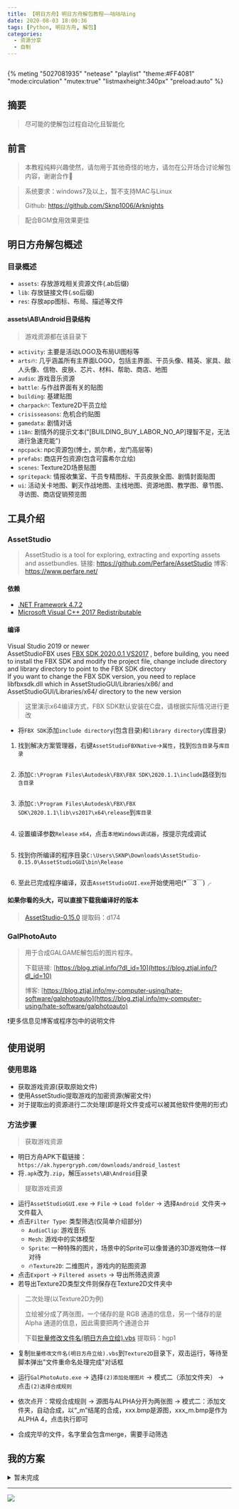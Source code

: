 ```yaml
---
title: 【明日方舟】明日方舟解包教程——咕咕咕ing
date: 2020-08-03 18:00:36
tags: [Python, 明日方舟, 解包]
categories: 
  - 资源分享
  - 自制
---
```

<img src="https://cdn.jsdelivr.net/gh/Sknp1006/cdn@master/post/Arknights_extract/unity_static_splash.png"   alt=""/>

<!-- more -->

{% meting "5027081935" "netease" "playlist" "theme:#FF4081" "mode:circulation" "mutex:true" "listmaxheight:340px" "preload:auto" %}

## 摘要
> 尽可能的使解包过程自动化且智能化

## 前言

> 本教程纯粹兴趣使然，请勿用于其他奇怪的地方，请勿在公开场合讨论解包内容，谢谢合作🙂

> 系统要求：windows7及以上，暂不支持MAC与Linux
>
> Github: https://github.com/Sknp1006/Arknights

> 配合BGM食用效果更佳

## 明日方舟解包概述

### 目录概述

- `assets`: 存放游戏相关资源文件(.ab后缀)
- `lib`: 存放链接文件(.so后缀)
- `res`: 存放app图标、布局、描述等文件

#### assets\AB\Android目录结构

> 游戏资源都在该目录下

- `activity`: 主要是活动LOGO及布局UI图标等
- `arts`🔥: 几乎涵盖所有主界面LOGO，包括主界面、干员头像、精英、家具、敌人头像、信物、皮肤、芯片、材料、帮助、商店、地图
- `audio`: 游戏音乐资源
- `battle`: 与作战界面有关的贴图
- `building`: 基建贴图
- `charpack`🔥: Texture2D干员立绘
- `crisisseasons`: 危机合约贴图
- `gamedata`: 剧情对话
- `i18n`: 剧情外的提示文本("[BUILDING_BUY_LABOR_NO_AP]理智不足，无法进行急速充能")
- `npcpack`: npc资源包(博士，凯尔希，龙门高层等)
- `prefabs`: 商店开包资源(包含可露希尔立绘)
- `scenes`: Texture2D场景贴图
- `spritepack`: 情报收集室、干员专精图标、干员皮肤全图、剧情封面贴图
- `ui`: 活动关卡地图、剿灭作战地图、主线地图、资源地图、教学图、章节图、寻访图、商店促销预览图

## 工具介绍
### AssetStudio
> AssetStudio is a tool for exploring, extracting and exporting assets and assetbundles.
> 链接: https://github.com/Perfare/AssetStudio
> 博客: https://www.perfare.net/

#### 依赖

- [.NET Framework 4.7.2](https://dotnet.microsoft.com/download/dotnet-framework/net472)
- [Microsoft Visual C++ 2017 Redistributable](https://support.microsoft.com/help/2977003/the-latest-supported-visual-c-downloads)

#### 编译

Visual Studio 2019 or newer  
AssetStudioFBX uses [FBX SDK 2020.0.1 VS2017](https://www.autodesk.com/developer-network/platform-technologies/fbx-sdk-2020-1-1) , before building, you need to install the FBX SDK and modify the project file, change include directory and library directory to point to the FBX SDK directory  
If you want to change the FBX SDK version, you need to replace libfbxsdk.dll which in AssetStudioGUI/Libraries/x86/ and AssetStudioGUI/Libraries/x64/ directory to the new version

> 这里演示x64编译方式，FBX SDK默认安装在C盘，请根据实际情况进行更改

- 将`FBX SDK`添加`include directory`(包含目录)和`library directory`(库目录)

1. 找到解决方案管理器，右键`AssetStudioFBXNative`->`属性`，找到`包含目录`与`库目录`

<img src="https://cdn.jsdelivr.net/gh/Sknp1006/cdn@master/post/Arknights_extract/2020-08-08 133533.png" style="zoom: 80%;"  alt=""/>

2. 添加`C:\Program Files\Autodesk\FBX\FBX SDK\2020.1.1\include`路径到`包含目录`

<img src="https://cdn.jsdelivr.net/gh/Sknp1006/cdn@master/post/Arknights_extract/2020-08-08 133552.png" style="zoom:80%;"  alt=""/>

3. 添加`C:\Program Files\Autodesk\FBX\FBX SDK\2020.1.1\lib\vs2017\x64\release`到`库目录`

<img src="https://cdn.jsdelivr.net/gh/Sknp1006/cdn@master/post/Arknights_extract/2020-08-08 133613.png" style="zoom:80%;"  alt=""/>

4. 设置编译参数`Release` `x64`，点击`本地Windows调试器`，按提示完成调试

<img src="https://cdn.jsdelivr.net/gh/Sknp1006/cdn@master/post/Arknights_extract/2020-08-08 134803.png"   alt=""/>

5. 找到你所编译的程序目录`C:\Users\SKNP\Downloads\AssetStudio-0.15.0\AssetStudioGUI\bin\Release`

<img src="https://cdn.jsdelivr.net/gh/Sknp1006/cdn@master/post/Arknights_extract/2020-08-08 135201.png"   alt=""/>

6. 至此已完成程序编译，双击`AssetStudioGUI.exe`开始使用吧(*￣3￣)╭

#### 如果你看的头大，可以直接下载我编译好的版本

> [AssetStudio-0.15.0](https://pan.baidu.com/s/157WM-L-kUU6OmYy4srewvw ) 提取码：d174

### GalPhotoAuto
> 用于合成GALGAME解包后的图片程序。
>
> 下载链接: [https://blog.ztjal.info/?dl_id=10](https://blog.ztjal.info/?dl_id=10)
>
> 博客: [https://blog.ztjal.info/my-computer-using/hate-software/galphotoauto](https://blog.ztjal.info/my-computer-using/hate-software/galphotoauto)

❗更多信息见博客或程序包中的说明文件

## 使用说明

### 使用思路

- 获取游戏资源(获取原始文件)
- 使用AssetStudio提取游戏的加密资源(解密文件)
- 对于提取出的资源进行二次处理(即是将文件变成可以被其他软件使用的形式)

### 方法步骤

> 获取游戏资源

- 明日方舟APK下载链接：`https://ak.hypergryph.com/downloads/android_lastest`
- 将`.apk`改为`.zip`，解压`assets\AB\Android`目录

> 提取游戏资源

- 运行`AssetStudioGUI.exe` -> `File` -> `Load folder` -> 选择`Android `文件夹-> 文件载入
- 点击`Filter Type`: 类型筛选(仅简单介绍部分)
  - `AudioClip`: 游戏音乐
  - `Mesh`: 游戏中的实体模型
  - `Sprite`: 一种特殊的图片，场景中的Sprite可以像普通的3D游戏物体一样对待
  - 🔥`Texture2D`: 二维图片，游戏内的贴图资源
- 点击`Export` -> `Filtered assets` -> 导出所筛选资源
- 若导出Texture2D类型文件则保存在Texture2D文件夹中

> 二次处理(以Texture2D为例)
>
> 立绘被分成了两张图，一个储存的是 RGB 通道的信息，另一个储存的是 Alpha 通道的信息，因此需要把两个通道合并
>
> 下载[批量修改文件名(明日方舟立绘).vbs](https://pan.baidu.com/s/1fY42ZQtTM93EMbBcdwn-lQ) 提取码：hgp1

- 复制`批量修改文件名(明日方舟立绘).vbs`到`Texture2D`目录下，双击运行，等待至脚本弹出"文件重命名处理完成"对话框

- 运行`GalPhotoAuto.exe`  -> 选择`(2)添加处理图片` -> 模式二（添加文件夹） -> 点击`(2)选择合成规则`
-  依次点开：常规合成规则 -> 源图与ALPHA分开为两张图 -> 模式二：添加文件夹，自动合成，以“_m”结尾的合成，xxx.bmp是源图，xxx_m.bmp是作为ALPHA 4，点击执行即可
- 合成完毕的文件，名字里会包含merge，需要手动筛选

## 我的方案

<details><summary>暂未完成</summary>

> 上述的方案适合小白，以下方案适合有一定编程基础的玩家

> 👉首先，准备好游戏安装包，并提取出所需资源(Texture2D)
>
> 配套源码在文章开头的Github链接中😘
>
> 下面开始二次处理: 

### 从Texture2D中筛选char开头的文件

- *Texture2D_path* 是你提取的目录

- *destPath* 是char文件保存的目录
- 仅需要更改或输入`Texture2D_path`

### 合成图片

> 图片是两两对应的，你会发现总文件数却是奇数，原因是多了一个`char_any.png`，就是你每次抽卡都会出现的黑色小人(‾◡◝)，莫慌

- 文件主要分两种 *源图* 和 *alpha* 图，二者一一对应
- 原图又分一下几种:
  - `char_编号_名字`: 四肢散落一地图(bushi)
  - 🔥`char_编号_名字_1`: 初始立绘
  - 🔥`char_编号_名字_1+`: 精1立绘（阿米娅特有）
  - 🔥`char_编号_名字_2`: 精2立绘
  - 🔥`char_编号_名字_代号`: 皮肤立绘
- 文件名中带 *[alpha]* 为alpha文件

</details>

---

![](https://cdn.jsdelivr.net/gh/Sknp1006/cdn@master/img/anime/tobecontinued.jpg)
